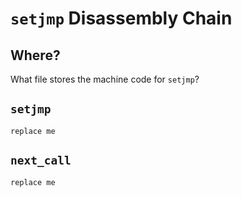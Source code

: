 # `setjmp` Disassembly Chain

## Where?

What file stores the machine code for `setjmp`?

## `setjmp`

```
replace me
```

## `next_call`

```
replace me
```
